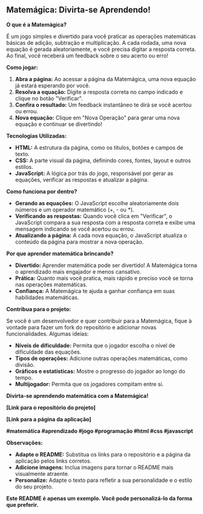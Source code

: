 ## **Matemágica: Divirta-se Aprendendo!**

**O que é a Matemágica?**

É um jogo simples e divertido para você praticar as operações matemáticas básicas de adição, subtração e multiplicação. A cada rodada, uma nova equação é gerada aleatoriamente, e você precisa digitar a resposta correta. Ao final, você receberá um feedback sobre o seu acerto ou erro!

**Como jogar:**

1. **Abra a página:** Ao acessar a página da Matemágica, uma nova equação já estará esperando por você.
2. **Resolva a equação:** Digite a resposta correta no campo indicado e clique no botão "Verificar".
3. **Confira o resultado:** Um feedback instantâneo te dirá se você acertou ou errou.
4. **Nova equação:** Clique em "Nova Operação" para gerar uma nova equação e continuar se divertindo!

**Tecnologias Utilizadas:**

* **HTML:** A estrutura da página, como os títulos, botões e campos de texto.
* **CSS:** A parte visual da página, definindo cores, fontes, layout e outros estilos.
* **JavaScript:** A lógica por trás do jogo, responsável por gerar as equações, verificar as respostas e atualizar a página.

**Como funciona por dentro?**

* **Gerando as equações:** O JavaScript escolhe aleatoriamente dois números e um operador matemático (+, - ou *).
* **Verificando as respostas:** Quando você clica em "Verificar", o JavaScript compara a sua resposta com a resposta correta e exibe uma mensagem indicando se você acertou ou errou.
* **Atualizando a página:** A cada nova equação, o JavaScript atualiza o conteúdo da página para mostrar a nova operação.

**Por que aprender matemática brincando?**

* **Divertido:** Aprender matemática pode ser divertido! A Matemágica torna o aprendizado mais engajador e menos cansativo.
* **Prática:** Quanto mais você pratica, mais rápido e preciso você se torna nas operações matemáticas.
* **Confiança:** A Matemágica te ajuda a ganhar confiança em suas habilidades matemáticas.

**Contribua para o projeto:**

Se você é um desenvolvedor e quer contribuir para a Matemágica, fique à vontade para fazer um fork do repositório e adicionar novas funcionalidades. Algumas ideias:

* **Níveis de dificuldade:** Permita que o jogador escolha o nível de dificuldade das equações.
* **Tipos de operações:** Adicione outras operações matemáticas, como divisão.
* **Gráficos e estatísticas:** Mostre o progresso do jogador ao longo do tempo.
* **Multijogador:** Permita que os jogadores compitam entre si.

**Divirta-se aprendendo matemática com a Matemágica!**

**[Link para o repositório do projeto]**

**[Link para a página da aplicação]**

**#matemática #aprendizado #jogo #programação #html #css #javascript**

**Observações:**

* **Adapte o README:** Substitua os links para o repositório e a página da aplicação pelos links corretos.
* **Adicione imagens:** Inclua imagens para tornar o README mais visualmente atraente.
* **Personalize:** Adapte o texto para refletir a sua personalidade e o estilo do seu projeto.

**Este README é apenas um exemplo. Você pode personalizá-lo da forma que preferir.**
